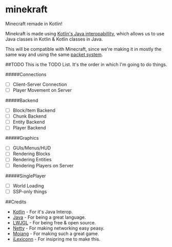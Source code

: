# minekraft
Minecraft remade in Kotlin!

Minekraft is made using [Kotlin's Java interopabillity](http://kotlinlang.org/docs/reference/java-interop.html), which allows us to use Java classes in Kotlin & Kotlin classes in Java.

This will be compatible with Minecraft, since we're making it in mostly the same way and using the same [packet system](http://wiki.vg).

##TODO
This is the TODO List. It's the order in which I'm going to do things.

#####Connections
- [ ] Client-Server Connection
- [ ] Player Movement on Server

#####Backend
- [ ] Block/Item Backend
- [ ] Chunk Backend
- [ ] Entity Backend
- [ ] Player Backend

#####Graphics
- [ ] GUIs/Menus/HUD
- [ ] Rendering Blocks
- [ ] Rendering Entities
- [ ] Rendering Players on Server

#####SinglePlayer
- [ ] World Loading
- [ ] SSP-only things

##Credits
* [Kotlin](https://github.com/JetBrains/Kotlin) - For it's Java Interop.
* [Java](https://www.java.com/) - For being a great language.
* [LWJGL](https://github.com/LWJGL/lwjgl3) - For being free & open source.
* [Netty](https://github.com/netty/netty) - For making networking easy peasy.
* [Mojang](https://mojang.com) - For making such a great game.
* [iLexiconn](https://github.com/ilexiconn) - For insipring me to make this.
